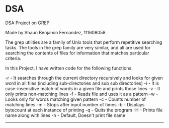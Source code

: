 # DSA
DSA Project on GREP

Made by Shaun Benjamin Fernandez, 111608058

The grep utilities are a family of Unix tools that perform repetitive searching tasks. The tools in the grep family are very similar, and all are used for searching the contents of files for information that matches particular criteria.


In this Project, I have written code for the following functions.

-r  - It searches through the current directory recursively and looks for given word in all files (including sub-directories and sub sub directories)
-i  - It is case-insensitive match of words in a given file and prints those lines
-v  - It only prints non-matching lines
-f  - Reads file and uses it as a pattern
-w  - Looks only for words matching given pattern
-c  - Counts number of matching lines
-m  - Stops after input number of times
-b  - Displays bytecount at each instance of printing
-q  - Quits the program
-H  - Prints file name along with lines
-h  - Default, Doesn't print file name


---------
